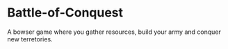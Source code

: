 Battle-of-Conquest
==================

A bowser game where you gather resources, build your army and conquer new terretories.
